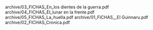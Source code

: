 


archive/03_FICHAS_En_los dientes de la guerra.pdf
archive/04_FICHAS_El_lunar en la frente.pdf
archive/05_FICHAS_La_huella.pdf
archive/01_FICHAS__El Guinnaru.pdf
archive/02_FICHAS_Cronica.pdf
